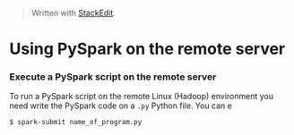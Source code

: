 


> Written with [StackEdit](https://stackedit.io/).

# Using PySpark on the remote server

### Execute a PySpark script on the remote server

To run a PySpark script on the remote Linux (Hadoop) environment you need write the PySpark code on a `.py` Python file. You can e

 ```bash
 $ spark-submit name_of_program.py
 ```

<!--stackedit_data:
eyJoaXN0b3J5IjpbMjgyMzQxNzM0XX0=
-->